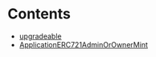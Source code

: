 

# Contents
- [upgradeable](/src/example/ERC721/upgradeable)
- [ApplicationERC721AdminOrOwnerMint](ApplicationERC721AdminOrOwnerMint.sol/contract.ApplicationERC721AdminOrOwnerMint.md)
